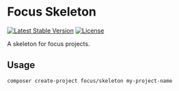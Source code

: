 # Focus Skeleton

[![Latest Stable Version](https://img.shields.io/packagist/v/focus/skeleton.svg)](https://packagist.org/packages/focus/skeleton)
[![License](https://img.shields.io/packagist/l/focus/skeleton.svg)](https://github.com/focus/skeleton/blob/master/LICENSE)

A skeleton for focus projects.

## Usage

```shell
composer create-project focus/skeleton my-project-name
```
